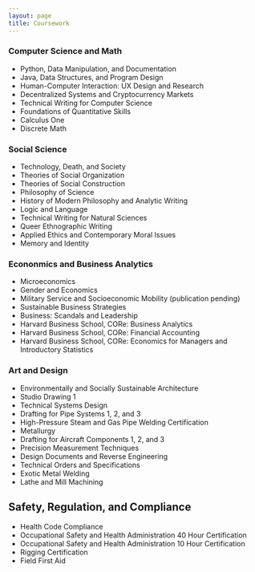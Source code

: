 ```yaml
---
layout: page
title: Coursework
---
```


### Computer Science and Math
* Python, Data Manipulation, and Documentation
* Java, Data Structures, and Program Design
* Human-Computer Interaction: UX Design and Research
* Decentralized Systems and Cryptocurrency Markets
* Technical Writing for Computer Science
* Foundations of Quantitative Skills
* Calculus One
* Discrete Math

### Social Science
* Technology, Death, and Society
* Theories of Social Organization
* Theories of Social Construction
* Philosophy of Science 
* History of Modern Philosophy and Analytic Writing
* Logic and Language
* Technical Writing for Natural Sciences
* Queer Ethnographic Writing
* Applied Ethics and Contemporary Moral Issues
* Memory and Identity

### Econonmics and Business Analytics
* Microeconomics
* Gender and Economics
* Military Service and Socioeconomic Mobility (publication pending)
* Sustainable Business Strategies
* Business: Scandals and Leadership
* Harvard Business School, CORe: Business Analytics 
* Harvard Business School, CORe: Financial Accounting
* Harvard Business School, CORe: Economics for Managers and Introductory Statistics

### Art and Design
* Environmentally and Socially Sustainable Architecture
* Studio Drawing 1
* Technical Systems Design 
* Drafting for Pipe Systems 1, 2, and 3
* High-Pressure Steam and Gas Pipe Welding Certification
* Metallurgy
* Drafting for Aircraft Components 1, 2, and 3
* Precision Measurement Techniques
* Design Documents and Reverse Engineering 
* Technical Orders and Specifications
* Exotic Metal Welding
* Lathe and Mill Machining 


## Safety, Regulation, and Compliance
* Health Code Compliance
* Occupational Safety and Health Administration 40 Hour Certification
* Occupational Safety and Health Administration 10 Hour Certification
* Rigging Certification
* Field First Aid 
